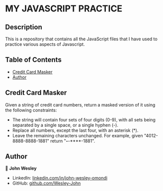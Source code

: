 # MY JAVASCRIPT PRACTICE

## Description

This is a repository that contains all the JavaScript files that I have used to practice various aspects of Javascript.

## Table of Contents

- [Credit Card Masker](#credit-card-masker)
- [Author](#author)

## Credit Card Masker

Given a string of credit card numbers, return a masked version of it using the following constraints:

- The string will contain four sets of four digits (0-9), with all sets being separated by a single space, or a single hyphen (-).
- Replace all numbers, except the last four, with an asterisk (*).
- Leave the remaining characters unchanged.
For example, given "4012-8888-8888-1881" return "****-****-****-1881".

## Author

👤 **John Wesley**  

- LinkedIn: [linkedin.com/in/john-wesley-omondi](www.linkedin.com/in/john-wesley-omondi)  
- GitHub: [github.com/Wesley-John](https://github.com/Wesley-John)

